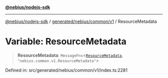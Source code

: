[**@nebius/nodejs-sdk**](../../../../../README.md)

***

[@nebius/nodejs-sdk](../../../../../README.md) / [generated/nebius/common/v1](../README.md) / ResourceMetadata

# Variable: ResourceMetadata

> **ResourceMetadata**: `MessageFns`\<[`ResourceMetadata`](../interfaces/ResourceMetadata.md), `"nebius.common.v1.ResourceMetadata"`\>

Defined in: src/generated/nebius/common/v1/index.ts:2281
